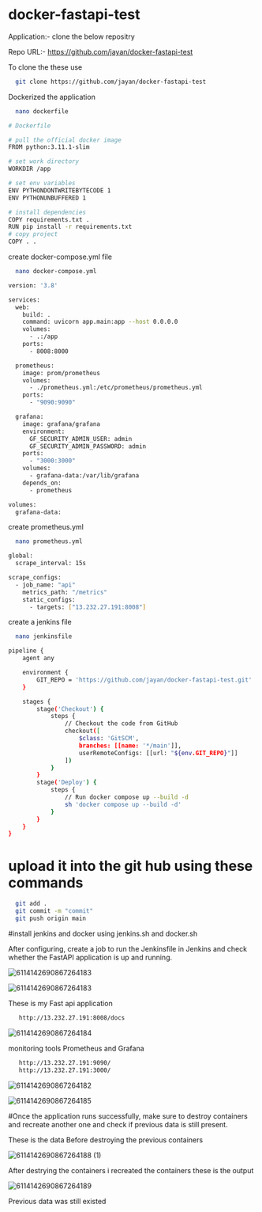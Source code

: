 # docker-fastapi-test


 
Application:-
clone the below repositry 

Repo URL:- https://github.com/jayan/docker-fastapi-test

To clone the these use 
```bash
  git clone https://github.com/jayan/docker-fastapi-test
```

Dockerized the application

```bash
  nano dockerfile
```

```bash
# Dockerfile

# pull the official docker image
FROM python:3.11.1-slim

# set work directory
WORKDIR /app

# set env variables
ENV PYTHONDONTWRITEBYTECODE 1
ENV PYTHONUNBUFFERED 1

# install dependencies
COPY requirements.txt .
RUN pip install -r requirements.txt
# copy project
COPY . .
```

create docker-compose.yml file

```bash
  nano docker-compose.yml
```

```bash
version: '3.8'

services:
  web:
    build: .
    command: uvicorn app.main:app --host 0.0.0.0
    volumes:
      - .:/app
    ports:
      - 8008:8000

  prometheus:
    image: prom/prometheus
    volumes:
      - ./prometheus.yml:/etc/prometheus/prometheus.yml
    ports:
      - "9090:9090"

  grafana:
    image: grafana/grafana
    environment:
      GF_SECURITY_ADMIN_USER: admin
      GF_SECURITY_ADMIN_PASSWORD: admin
    ports:
      - "3000:3000"
    volumes:
      - grafana-data:/var/lib/grafana
    depends_on:
      - prometheus

volumes:
  grafana-data:
```

create prometheus.yml 

```bash
  nano prometheus.yml 
```

```bash
global:
  scrape_interval: 15s

scrape_configs:
  - job_name: "api"
    metrics_path: "/metrics"
    static_configs:
      - targets: ["13.232.27.191:8008"]

```

create a jenkins file 

```bash
  nano jenkinsfile
```

```bash
pipeline {
    agent any

    environment {
        GIT_REPO = 'https://github.com/jayan/docker-fastapi-test.git'
    }

    stages {
        stage('Checkout') {
            steps {
                // Checkout the code from GitHub
                checkout([
                    $class: 'GitSCM', 
                    branches: [[name: '*/main']], 
                    userRemoteConfigs: [[url: "${env.GIT_REPO}"]]
                ])
            }
        }
        stage('Deploy') {
            steps {
                // Run docker compose up --build -d
                sh 'docker compose up --build -d'
            }
        }
    }
}
```

# upload it into the git hub using these commands

```bash
  git add .
  git commit -m "commit"
  git push origin main
```
#install jenkins and docker using jenkins.sh and docker.sh

After configuring, create a job to run the Jenkinsfile in Jenkins and check whether the FastAPI application is up and running.


![6114142690867264183](https://github.com/user-attachments/assets/9dcc15a0-e577-4e2a-adb6-bde66f394ec5)

![6114142690867264183](https://github.com/user-attachments/assets/a0f55a14-e709-4b53-a9b1-7ea016d0daad)

These is my Fast api application 
```bash
   http://13.232.27.191:8008/docs
```

![6114142690867264184](https://github.com/user-attachments/assets/ba0cdbd7-6096-4f8f-862d-dae8085e7654)

monitoring tools Prometheus and Grafana  
```bash
   http://13.232.27.191:9090/
   http://13.232.27.191:3000/
```

![6114142690867264182](https://github.com/user-attachments/assets/e67b7142-cab1-472b-9846-c745f85b88f9)


![6114142690867264185](https://github.com/user-attachments/assets/2fc6a74c-cb01-4235-aa5f-b7a1ec7f2bbe)


#Once the application runs successfully, make sure to destroy containers and recreate another one and check if previous data is still present.

These is the data Before destroying the previous containers  


![6114142690867264188 (1)](https://github.com/user-attachments/assets/87df6d2e-f51f-4bbb-8513-2e48fd7e1df7)

After destrying the containers i recreated the containers these is the output

![6114142690867264189](https://github.com/user-attachments/assets/d860eeb1-1c6d-4900-a2e8-8846e4b3cb5f)

Previous data was still existed
